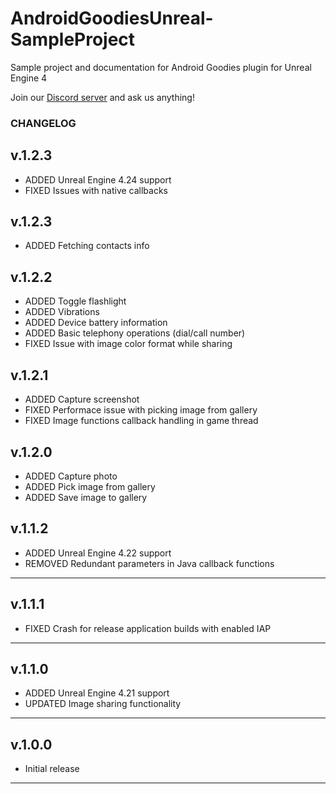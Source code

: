 # AndroidGoodiesUnreal-SampleProject

Sample project and documentation for Android Goodies plugin for Unreal Engine 4

Join our [Discord server](https://discord.gg/SuJP9fY) and ask us anything!

### CHANGELOG

## v.1.2.3

+ ADDED Unreal Engine 4.24 support
+ FIXED Issues with native callbacks

## v.1.2.3

+ ADDED Fetching contacts info

## v.1.2.2

+ ADDED Toggle flashlight
+ ADDED Vibrations
+ ADDED Device battery information
+ ADDED Basic telephony operations (dial/call number)
+ FIXED Issue with image color format while sharing

## v.1.2.1

+ ADDED Capture screenshot
+ FIXED Performace issue with picking image from gallery
+ FIXED Image functions callback handling in game thread

## v.1.2.0

+ ADDED Capture photo
+ ADDED Pick image from gallery
+ ADDED Save image to gallery

## v.1.1.2

+ ADDED Unreal Engine 4.22 support
+ REMOVED Redundant parameters in Java callback functions

---

## v.1.1.1

+ FIXED Crash for release application builds with enabled IAP

---

## v.1.1.0

+ ADDED Unreal Engine 4.21 support
+ UPDATED Image sharing functionality

---

## v.1.0.0

+ Initial release

---



